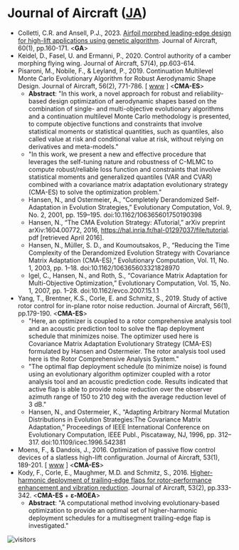 # Journal of Aircraft ([JA](https://arc.aiaa.org/journal/ja))

* Colletti, C.R. and Ansell, P.J., 2023. [Airfoil morphed leading-edge design for high-lift applications using genetic algorithm](https://arc.aiaa.org/doi/abs/10.2514/1.C036755). Journal of Aircraft, 60(1), pp.160-171. <**GA**>
* Keidel, D., Fasel, U. and Ermanni, P., 2020. Control authority of a camber morphing flying wing. Journal of Aircraft, 57(4), pp.603-614.
* Pisaroni, M., Nobile, F., & Leyland, P., 2019. Continuation Multilevel Monte Carlo Evolutionary Algorithm for Robust Aerodynamic Shape Design. Journal of Aircraft, 56(2), 771-786. [ [www](https://infoscience.epfl.ch/lucky-search?index=legacy-id&value=254959) ] <**CMA-ES**>
  * **Abstract**: "In this work, a novel approach for robust and reliability-based design optimization of aerodynamic shapes based on the combination of single- and multi-objective evolutionary algorithms and a continuation multilevel Monte Carlo methodology is presented, to compute objective functions and constraints that involve statistical moments or statistical quantities, such as quantiles, also called value at risk and conditional value at risk, without relying on derivatives and meta-models."
  * "In this work, we present a new and effective procedure that leverages the self-tuning nature and robustness of C-MLMC to compute robust/reliable loss function and constraints that involve statistical moments and generalized quantiles (VAR and CVAR) combined with a covariance matrix adaptation evolutionary strategy (CMA-ES) to solve the optimization problem."
  * Hansen, N., and Ostermeier, A., “Completely Derandomized Self-Adaptation in Evolution Strategies,” Evolutionary Computation, Vol. 9, No. 2, 2001, pp. 159–195. doi:10.1162/106365601750190398
  * Hansen, N., “The CMA Evolution Strategy: ATutorial,” arXiv preprint arXiv:1604.00772, 2016, https://hal.inria.fr/hal-01297037/file/tutorial. pdf [retrieved April 2016].
  * Hansen, N., Müller, S. D., and Koumoutsakos, P., “Reducing the Time Complexity of the Derandomized Evolution Strategy with Covariance Matrix Adaptation (CMA-ES),” Evolutionary Computation, Vol. 11, No. 1, 2003, pp. 1–18. doi:10.1162/106365603321828970
  * Igel, C., Hansen, N., and Roth, S., “Covariance Matrix Adaptation for Multi-Objective Optimization,” Evolutionary Computation, Vol. 15, No. 1, 2007, pp. 1–28. doi:10.1162/evco.2007.15.1.1
* Yang, T., Brentner, K.S., Corle, E. and Schmitz, S., 2019. Study of active rotor control for in-plane rotor noise reduction. Journal of Aircraft, 56(1), pp.179-190. <**CMA-ES**>
  * "Here, an optimizer is coupled to a rotor comprehensive analysis tool and an acoustic prediction tool to solve the flap deployment schedule that minimizes noise. The optimizer used here is Covariance Matrix Adaptation Evolutionary Strategy (CMA-ES) formulated by Hansen and Ostermeier. The rotor analysis tool used here is the Rotor Comprehensive Analysis System."
  * "The optimal flap deployment schedule (to minimize noise) is found using an evolutionary algorithm optimizer coupled with a rotor analysis tool and an acoustic prediction code. Results indicated that active flap is able to provide noise reduction over the observer azimuth range of 150 to 210 deg with the average reduction level of 3 dB."
  * Hansen, N., and Ostermeier, K., “Adapting Arbitrary Normal Mutation Distributions in Evolution Strategies:The Covariance Matrix Adaptation,” Proceedings of IEEE International Conference on Evolutionary Computation, IEEE Publ., Piscataway, NJ, 1996, pp. 312–317. doi:10.1109/icec.1996.542381
* Moens, F., & Dandois, J., 2016. Optimization of passive flow control devices of a slatless high-lift configuration. Journal of Aircraft, 53(1), 189-201. [ [www](https://arc.aiaa.org/doi/full/10.2514/1.C033294) ] <**CMA-ES**>
* Kody, F., Corle, E., Maughmer, M.D. and Schmitz, S., 2016. [Higher-harmonic deployment of trailing-edge flaps for rotor-performance enhancement and vibration reduction](https://arc.aiaa.org/doi/full/10.2514/1.C033335). Journal of Aircraft, 53(2), pp.333-342. <**CMA-ES** + **ε-MOEA**>
  * **Abstract**: "A computational method involving evolutionary-based optimization to provide an optimal set of higher-harmonic deployment schedules for a multisegment trailing-edge flap is investigated."

![visitors](https://visitor-badge.laobi.icu/badge?page_id=Evolutionary-Intelligence.DistributedEvolutionaryComputation-JA)
